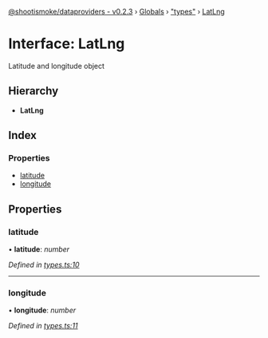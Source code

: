[@shootismoke/dataproviders - v0.2.3](../README.md) › [Globals](../globals.md) › ["types"](../modules/_types_.md) › [LatLng](_types_.latlng.md)

# Interface: LatLng

Latitude and longitude object

## Hierarchy

* **LatLng**

## Index

### Properties

* [latitude](_types_.latlng.md#latitude)
* [longitude](_types_.latlng.md#longitude)

## Properties

###  latitude

• **latitude**: *number*

*Defined in [types.ts:10](https://github.com/shootismoke/common/blob/73ace9d/packages/dataproviders/src/types.ts#L10)*

___

###  longitude

• **longitude**: *number*

*Defined in [types.ts:11](https://github.com/shootismoke/common/blob/73ace9d/packages/dataproviders/src/types.ts#L11)*
